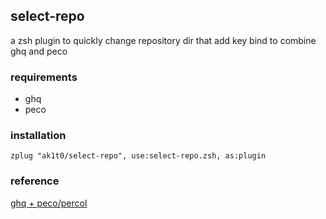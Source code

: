 ## select-repo
a zsh plugin to quickly change repository dir that add key bind to combine ghq and peco

### requirements
- ghq
- peco

### installation
```
zplug "ak1t0/select-repo", use:select-repo.zsh, as:plugin
```

### reference
[ghq + peco/percol](https://weblog.bulknews.net/ghq-peco-percol-b6be7828dc1b)
